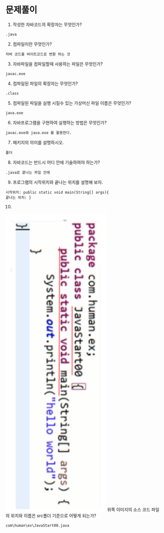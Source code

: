 #  문제풀이 

1. 작성한 자바코드의 확장자는 무엇인가? 
```
.java
```

2. 컴파일이란 무엇인가? 
```
자바 코드를 바이트코드로 변환 하는 것
```

3. 자바파일을 컴파일할때 사용하는 파일은 무엇인가? 
```
javac.exe
```

4. 컴파일된 파일의 확장자는 무엇인가? 
```
.class
```

5. 컴파일된 파일을 실행 시킬수 있는 가상머신 파일 이름은 무엇인가? 
```
java.exe
```

6. 자바프로그램을 구현하여 실행하는 방법은 무엇인가? 
```
javac.exe와 java.exe 를 활용한다.
```

7. 패키지의 의미를 설명하시오. 
```
폴더
```

8. 자바코드는 반드시 어디 안에 기술하여야 하는가? 
```
.java로 끝나는 파일 안에 
```

9. 프로그램의 시작위치와 끝나는 위치를 설명해 보자. 
```
시작위치: public static void main(String[] args){
끝나는 위치: }
```

10. 
![image1](./images/image1.png)
위쪽 이미지의 소스 코드 파일의 위치와 이름은 src폴더 기준으로 어떻게 되는가? 
```
com\human\ex\JavaStart00.java
```
